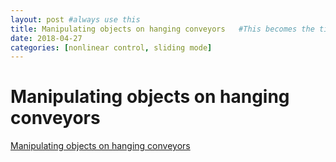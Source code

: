```yaml
---
layout: post #always use this
title: Manipulating objects on hanging conveyors   #This becomes the title of the page
date: 2018-04-27
categories: [nonlinear control, sliding mode]
---
```

# Manipulating objects on hanging conveyors #
[Manipulating objects on hanging conveyors](../assets/ROMOProsjekt.pdf)
